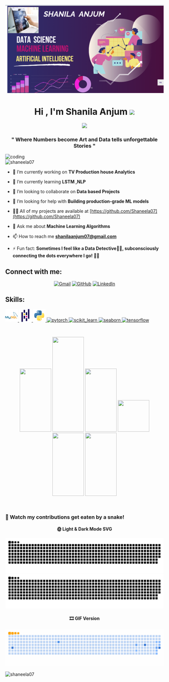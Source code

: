 ![logo](https://github.com/Shaneela07/Shaneela07/blob/main/Screenshot%202025-09-18%20210919.png)

<h1 align="center">Hi , I'm Shanila Anjum <img src="https://media.giphy.com/media/hvRJCLFzcasrR4ia7z/giphy.gif" width="35"></h1>
<p align="center">
  <a href="https://github.com/DenverCoder1/readme-typing-svg"><img src="https://readme-typing-svg.herokuapp.com?font=Time+New+Roman&color=%23C8BE25&size=25&center=true&vCenter=true&width=600&height=100&lines=Passionate+Data+Science+Intern;Machine+Learner;Technology+geek;Mathematics+Aficionado;Always+learning+new+things"></a>
</p>
<h3 align="center">" Where Numbers become Art and Data tells unforgettable Stories "</h3>

<img align="right" alt="coding" width ="600" src="https://media.giphy.com/media/paTz7UZbPfTZFRYnnB/giphy.gif">


<p align="left"> <img src="https://komarev.com/ghpvc/?username=shaneela07&label=Profile%20views&color=0e75b6&style=flat" alt="shaneela07" /> </p>

- 🔭 I’m currently working on **TV Production house Analytics**

- 🌱 I’m currently learning **LSTM ,NLP**

- 👯 I’m looking to collaborate on **Data based Projects**

- 🤝 I’m looking for help with **Building production-grade ML models**

- 👨‍💻 All of my projects are available at [https://github.com/Shaneela07](https://github.com/Shaneela07)

- 💬 Ask me about **Machine Learning Algorithms**

- 📫 How to reach me **shanilaanjum07@gmail.com**

- ⚡ Fun fact: **Sometimes I feel like a Data Detective🕵️‍♀️, subconsciously connecting the dots everywhere I go! 🧠✨**

</h3 align="left">

## Connect with me:

<p align="center">
	<a href="mailto:shanilaanjum07@gmail.com"><img img src="https://img.shields.io/badge/gmail-%23EA4335.svg?style=plastic&logo=gmail&logoColor=white" alt="Gmail"/></a>
	<a href="https://github.com/Shaneela07"><img src="https://img.shields.io/badge/github-%23181717.svg?style=plastic&logo=github&logoColor=white" alt="GitHub"/></a>
	<a href="https://www.linkedin.com/in/shaneela-anjum/"><img src="https://img.shields.io/badge/linkedin-%230A66C2.svg?style=plastic&logo=linkedin&logoColor=white" alt="LinkedIn"/></a>
</p>
</h3 align="left">
  
## Skills:

</h3>
</a> <a href="https://www.mysql.com/" target="_blank" rel="noreferrer"> <img src="https://raw.githubusercontent.com/devicons/devicon/master/icons/mysql/mysql-original-wordmark.svg" alt="mysql" width="40" height="40"/> </a> <a href="https://pandas.pydata.org/" target="_blank" rel="noreferrer"> <img src="https://raw.githubusercontent.com/devicons/devicon/2ae2a900d2f041da66e950e4d48052658d850630/icons/pandas/pandas-original.svg" alt="pandas" width="40" height="40"/> </a> <a href="https://www.python.org" target="_blank" rel="noreferrer"> <img src="https://raw.githubusercontent.com/devicons/devicon/master/icons/python/python-original.svg" alt="python" width="40" height="40"/> </a> <a href="https://pytorch.org/" target="_blank" rel="noreferrer"> <img src="https://www.vectorlogo.zone/logos/pytorch/pytorch-icon.svg" alt="pytorch" width="40" height="40"/> </a> <a href="https://scikit-learn.org/" target="_blank" rel="noreferrer"> <img src="https://upload.wikimedia.org/wikipedia/commons/0/05/Scikit_learn_logo_small.svg" alt="scikit_learn" width="40" height="40"/> </a> <a href="https://seaborn.pydata.org/" target="_blank" rel="noreferrer"> <img src="https://seaborn.pydata.org/_images/logo-mark-lightbg.svg" alt="seaborn" width="40" height="40"/> </a> <a href="https://www.tensorflow.org" target="_blank" rel="noreferrer"> <img src="https://www.vectorlogo.zone/logos/tensorflow/tensorflow-icon.svg" alt="tensorflow" width="40" height="40"/> </a> </p>
<br>
<p align="center">
  <img src="https://encrypted-tbn0.gstatic.com/images?q=tbn:ANd9GcRSTCa1GM0p7Hf3A2w18V0p44F6iQPPWbIduLPmJytL8ZNACiwjAOOn-cqAQQ4kXyIilFo&usqp=CAU" height="200" width="100">
  <img src="https://icons.veryicon.com/png/o/miscellaneous/logo-design-of-lingzhuyun/icon-file-type-excel.png" height="300" width="100">
  <img src="https://www.pythontutorial.net/wp-content/uploads/2022/08/numpy-tutorial.svg" height="200"width="100">
  <img src="https://cdnl.iconscout.com/lottie/premium/thumb/python-animated-icon-gif-download-9108741.gif" height="100" width="100">
  <img src="https://encrypted-tbn0.gstatic.com/images?q=tbn:ANd9GcTGDKmSgL7UJ6sstMUQTtjI2iDN7ClN2jRZ5Q&s" height="200"width="100">
  <img src="https://adaptivedge.com/wp-content/uploads/2018/10/SQL-Server-Logo.jpg" height="200" width="100">
</p>
<br>

### 🐍 Watch my contributions get eaten by a snake!

<div align="center">

#### 🌞 Light & Dark Mode SVG
![GitHub Snake Light](https://raw.githubusercontent.com/Shaneela07/Shaneela07/output/github-snake.svg#gh-light-mode-only)
![GitHub Snake Dark](https://raw.githubusercontent.com/Shaneela07/Shaneela07/output/github-snake-dark.svg#gh-dark-mode-only)

#### 🎞️ GIF Version
![GitHub Snake Animation](https://raw.githubusercontent.com/Shaneela07/Shaneela07/output/ocean.gif)

</div>








<p><img align="left" src="https://github-readme-stats.vercel.app/api/top-langs?username=shaneela07&show_icons=true&locale=en&layout=compact" alt="shaneela07" /></p>




